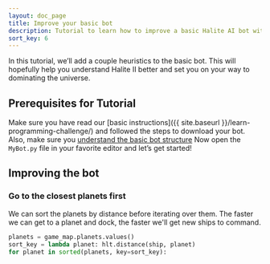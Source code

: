 ```yaml
---
layout: doc_page
title: Improve your basic bot
description: Tutorial to learn how to improve a basic Halite AI bot with a few heuristics as an easy way to get started playing in the Halite AI competition.
sort_key: 6
---
```


In this tutorial, we’ll add a couple heuristics to the basic bot. This will hopefully help you understand Halite II better and set you on your way to dominating the universe.

## Prerequisites for Tutorial

Make sure you have read our [basic instructions]({{ site.baseurl }}/learn-programming-challenge/) and followed the steps to download your bot. Also, make sure you [understand the basic bot structure](understand_your_bot.md)
Now open the `MyBot.py` file in your favorite editor and let’s get started!

## Improving the bot

### Go to the closest planets first

We can sort the planets by distance before iterating over them. The faster we can get to a planet and dock, the faster we'll get new ships to command.

```python
planets = game_map.planets.values()
sort_key = lambda planet: hlt.distance(ship, planet)
for planet in sorted(planets, key=sort_key):
```
